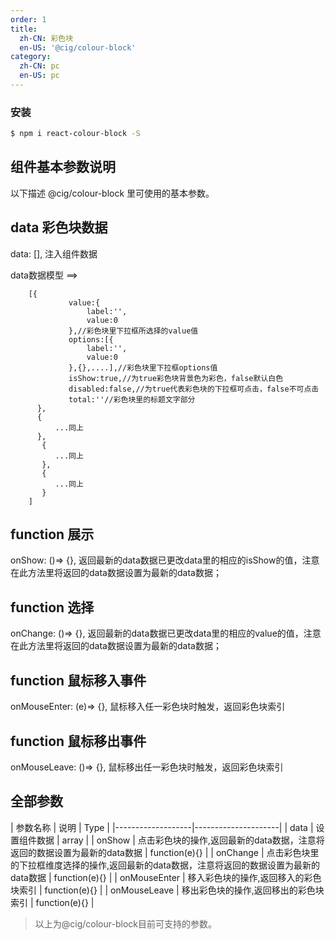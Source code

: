 ```yaml
---
order: 1
title:
  zh-CN: 彩色块
  en-US: '@cig/colour-block'
category:
  zh-CN: pc
  en-US: pc
---
```


### 安装

```bash
$ npm i react-colour-block -S
```

## 组件基本参数说明

以下描述 @cig/colour-block 里可使用的基本参数。

## data 彩色块数据 

data: [],  注入组件数据

data数据模型 ==>

        [{
                 value:{
                     label:'',
                     value:0
                 },//彩色块里下拉框所选择的value值
                 options:[{
                     label:'',
                     value:0
                 },{},....],//彩色块里下拉框options值
                 isShow:true,//为true彩色块背景色为彩色，false默认白色
                 disabled:false,//为true代表彩色块的下拉框可点击，false不可点击
                 total:''//彩色块里的标题文字部分
          },
          {
              ...同上
          },
           {
              ...同上
           },
           {
              ...同上
           }
        ]

## function 展示

onShow: ()=> {},  返回最新的data数据已更改data里的相应的isShow的值，注意在此方法里将返回的data数据设置为最新的data数据；

## function 选择

onChange: ()=> {},  返回最新的data数据已更改data里的相应的value的值，注意在此方法里将返回的data数据设置为最新的data数据；

## function 鼠标移入事件
onMouseEnter: (e)=> {}, 鼠标移入任一彩色块时触发，返回彩色块索引

## function 鼠标移出事件
onMouseLeave: ()=> {}, 鼠标移出任一彩色块时触发，返回彩色块索引

## 全部参数

|     参数名称       |    	说明     |   	Type     |
|-------------------|---------------------|
|   data       | 设置组件数据 | array |
|   onShow           | 点击彩色块的操作,返回最新的data数据，注意将返回的数据设置为最新的data数据 | function(e){} |
|   onChange       | 点击彩色块里的下拉框维度选择的操作,返回最新的data数据，注意将返回的数据设置为最新的data数据 | function(e){} |
|   onMouseEnter          | 移入彩色块的操作,返回移入的彩色块索引 | function(e){} |
|   onMouseLeave      | 移出彩色块的操作,返回移出的彩色块索引 | function(e){} |

> 以上为@cig/colour-block目前可支持的参数。
